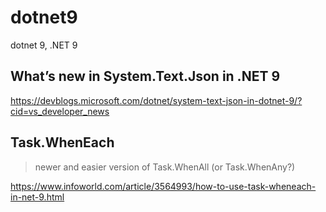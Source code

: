 # dotnet9
dotnet 9, .NET 9

## What’s new in System.Text.Json in .NET 9

<https://devblogs.microsoft.com/dotnet/system-text-json-in-dotnet-9/?cid=vs_developer_news>

## Task.WhenEach

> newer and easier version of Task.WhenAll (or Task.WhenAny?)

<https://www.infoworld.com/article/3564993/how-to-use-task-wheneach-in-net-9.html>
